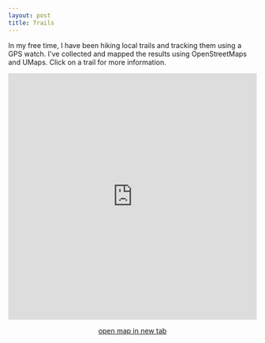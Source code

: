 ```yaml
---
layout: post
title: Trails
---
```


In my free time, I have been hiking local trails and tracking them using a GPS watch. I've collected and mapped the 
results using OpenStreetMaps and UMaps. Click on a trail for more information.


<iframe width="100%" height="500px" frameBorder="0" src="https://umap.openstreetmap.fr/en/map/trails_120014?scaleControl=false&miniMap=false&scrollWheelZoom=false&zoomControl=true&allowEdit=false&moreControl=true&searchControl=null&tilelayersControl=null&embedControl=null&datalayersControl=expanded&onLoadPanel=undefined&captionBar=false">              
</iframe>
<p class="trails" style="text-align: center;">
<a href="https://umap.openstreetmap.fr/en/map/trails_120014" target="_blank">open map in new tab</a>
</p>



